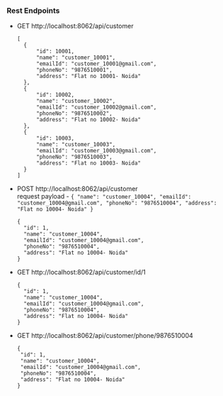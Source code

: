 ### Rest Endpoints
* GET http://localhost:8062/api/customer
  ```
  [
    {
        "id": 10001,
        "name": "customer_10001",
        "emailId": "customer_10001@gmail.com",
        "phoneNo": "9876510001",
        "address": "Flat no 10001- Noida"
    },
    {
        "id": 10002,
        "name": "customer_10002",
        "emailId": "customer_10002@gmail.com",
        "phoneNo": "9876510002",
        "address": "Flat no 10002- Noida"
    },
    {
        "id": 10003,
        "name": "customer_10003",
        "emailId": "customer_10003@gmail.com",
        "phoneNo": "9876510003",
        "address": "Flat no 10003- Noida"
    }
  ]
  ```
* POST http://localhost:8062/api/customer \
  request payload - `{ "name": "customer_10004", "emailId": "customer_10004@gmail.com", "phoneNo": "9876510004", "address": "Flat no 10004- Noida" }`
  
  ```
  {
    "id": 1,
    "name": "customer_10004",
    "emailId": "customer_10004@gmail.com",
    "phoneNo": "9876510004",
    "address": "Flat no 10004- Noida"
  }
  ```
  
* GET http://localhost:8062/api/customer/id/1
  ```
  {
    "id": 1,
    "name": "customer_10004",
    "emailId": "customer_10004@gmail.com",
    "phoneNo": "9876510004",
    "address": "Flat no 10004- Noida"
  }
  ```
  
 * GET http://localhost:8062/api/customer/phone/9876510004
   ```
   {
    "id": 1,
    "name": "customer_10004",
    "emailId": "customer_10004@gmail.com",
    "phoneNo": "9876510004",
    "address": "Flat no 10004- Noida"
   }
   ```
